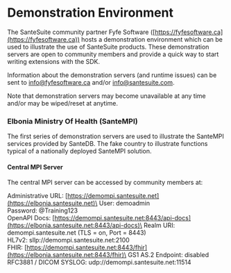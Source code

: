 # Demonstration Environment

The SanteSuite community partner Fyfe Software ([https://fyfesoftware.ca](https://fyfesoftware.ca)) hosts a demonstration environment which can be used to illustrate the use of SanteSuite products. These demonstration servers are open to community members and provide a quick way to start writing extensions with the SDK.

Information about the demonstration servers (and runtime issues) can be sent to [info@fyfesoftware.ca](mailto:info@fyfesoftware.ca) and/or [info@santesuite.com](mailto:info@santesuite.com).

Note that demonstration servers may become unavailable at any time and/or may be wiped/reset at anytime.

### Elbonia Ministry Of Health (SanteMPI)

The first series of demonstration servers are used to illustrate the SanteMPI services provided by SanteDB. The fake country  to illustrate functions typical of a nationally deployed SanteMPI solution.&#x20;

#### Central MPI Server

The central MPI server can be accessed by community members at:

Administrative URL: [https://demompi.santesuite.net](https://elbonia.santesuite.net)\
User: demoadmin\
Password: @Training123\
OpenAPI Docs: [https://demompi.santesuite.net:8443/api-docs](https://elbonia.santesuite.net:8443/api-docs)\
Realm URI: demompi.santesuite.net (TLS = on, Port = 8443)\
HL7v2: sllp://demompi.santesuite.net:2100\
FHIR: [https://demompi.santesuite.net:8443/fhir](https://elbonia.santesuite.net:8443/fhir)\
GS1 AS.2 Endpoint: disabled\
RFC3881 / DICOM SYSLOG: udp://demompi.santesuite.net:11514

